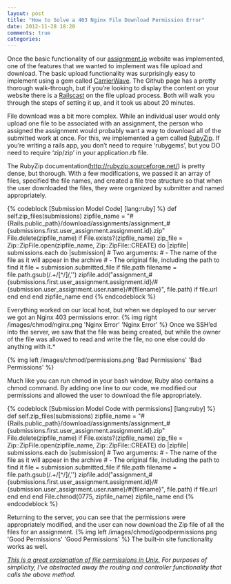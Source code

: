 ```yaml
---
layout: post
title: "How to Solve a 403 Nginx File Download Permission Error"
date: 2012-11-28 18:20
comments: true
categories: 
---
```

Once the basic functionality of our [assignment.io](http://assignment.io) website was implemented, one of the features that we wanted to implement was file upload and download.  The basic upload functionality was surprisingly easy to implement using a gem called [CarrierWave](https://github.com/jnicklas/carrierwave).  The Github page has a pretty thorough walk-through, but if you’re looking to display the content on your website there is a [Railscast](http://railscasts.com/episodes/253-carrierwave-file-uploads) on the file upload process.  Both will walk you through the steps of setting it up, and it took us about 20 minutes.  

File download was a bit more complex.  While an individual user would only upload one file to be associated with an assignment, the person who assigned the assignment would probably want a way to download all of the submitted work at once.  For this, we implemented a gem called [RubyZip](https://github.com/aussiegeek/rubyzip). If you’re writing a rails app, you don’t need to require ‘rubygems’, but you DO need to require ‘zip/zip’ in your application.rb file.  

The RubyZip documentation(http://rubyzip.sourceforge.net/) is pretty dense, but thorough.  With a few modifications, we passed it an array of files, specified the file names, and created a file tree structure so that when the user downloaded the files,  they were organized by submitter and named appropriately.  

{% codeblock [Submission Model Code] [lang:ruby] %}
def self.zip_files(submissions)
    zipfile_name = "#{Rails.public_path}/download/assignments/assignment_#{submissions.first.user_assignment.assignment.id}.zip"
    File.delete(zipfile_name) if File.exists?(zipfile_name)
    zip_file = Zip::ZipFile.open(zipfile_name, Zip::ZipFile::CREATE) do |zipfile|
      submissions.each do |submission|
        # Two arguments:
        # - The name of the file as it will appear in the archive
        # - The original file, including the path to find it
        file = submission.submitted_file
        if file.path
          filename = file.path.gsub(/.+\/[^\/]/,'')
          zipfile.add("assignment_#{submissions.first.user_assignment.assignment.id}/#{submission.user_assignment.user.name}/#{filename}", file.path) if file.url
        end
      end
    end
    zipfile_name
  end
{% endcodeblock %}


Everything worked on our local host, but when we deployed to our server we got an Nginx 403 permissions error. {% img right /images/chmod/nginx.png  'Nginx Error' 'Nginx Error' %}
Once we SSH’ed into the server, we saw that the file was being created, but while the owner of the file was allowed to read and write the file, no one else could do anything with it.* 

{% img left /images/chmod/permissions.png  'Bad Permissions' 'Bad Permissions' %}

Much like you can run chmod in your bash window, Ruby also contains a chmod command.  By adding one line to our code,  we modified our permissions and allowed the user to download the file appropriately. 

{% codeblock [Submission Model Code with permissions] [lang:ruby] %}
def self.zip_files(submissions)
    zipfile_name = "#{Rails.public_path}/download/assignments/assignment_#{submissions.first.user_assignment.assignment.id}.zip"
    File.delete(zipfile_name) if File.exists?(zipfile_name)
    zip_file = Zip::ZipFile.open(zipfile_name, Zip::ZipFile::CREATE) do |zipfile|
      submissions.each do |submission|
        # Two arguments:
        # - The name of the file as it will appear in the archive
        # - The original file, including the path to find it
        file = submission.submitted_file
        if file.path
          filename = file.path.gsub(/.+\/[^\/]/,'')
          zipfile.add("assignment_#{submissions.first.user_assignment.assignment.id}/#{submission.user_assignment.user.name}/#{filename}", file.path) if file.url
        end
      end
    end
    File.chmod(0775, zipfile_name)
    zipfile_name
  end
{% endcodeblock %}

Returning to the server, you can see that the permissions were appropriately modified, and the user can now download the Zip file of all the files for an assignment.
{% img left /images/chmod/goodpermissions.png  'Good Permissions' 'Good Permissions' %}
The built-in site functionality works as well.




*[This is a great explanation of file permissions in Unix.](http://www.dartmouth.edu/~rc/help/faq/permissions.html) For purposes of simplicity, I've abstracted away the routing and controller functionality that calls the above method.*
